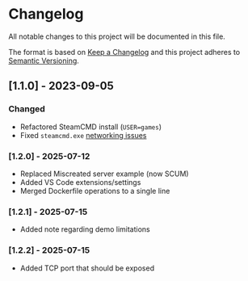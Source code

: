 # Changelog

All notable changes to this project will be documented in this file.

The format is based on [Keep a Changelog](https://keepachangelog.com/en/1.0.0) and this project adheres to [Semantic Versioning](https://semver.org/spec/v2.0.0.html).

## [1.1.0] - 2023-09-05

### Changed

- Refactored SteamCMD install (`USER=games`)
- Fixed `steamcmd.exe` [networking issues](https://github.com/nuxy/docker-steamcmd-wine/issues/2)

### [1.2.0] - 2025-07-12

- Replaced Miscreated server example (now SCUM)
- Added VS Code extensions/settings
- Merged Dockerfile  operations to a single line

### [1.2.1] - 2025-07-15

- Added note regarding demo limitations

### [1.2.2] - 2025-07-15

- Added TCP port that should be exposed
